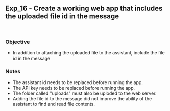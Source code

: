 ## Exp_16 - Create a working web app that includes the uploaded file id in the message
<br>

### Objective
- In addition to attaching the uploaded file to the assistant, include the file id in the message
  
### Notes
- The assistant id needs to be replaced before running the app.
- The API key needs to be replaced before running the app.
- The folder called "uploads" must also be uploded to the web server.
- Adding the file id to the message did not improve the ability of the assistant to find and read file contents.

